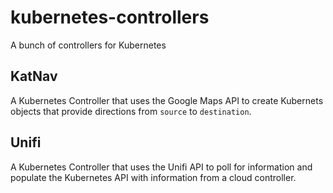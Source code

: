# kubernetes-controllers

A bunch of controllers for Kubernetes

## KatNav

A Kubernetes Controller that uses the Google Maps API to create Kubernets objects that provide directions from `source` to `destination`.

## Unifi

A Kubernetes Controller that uses the Unifi API to poll for information and populate the Kubernetes API with information from a cloud controller.

